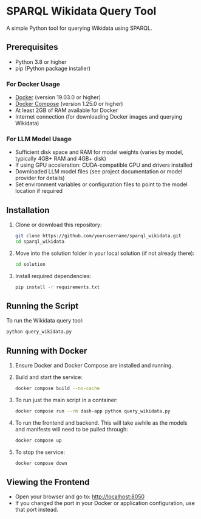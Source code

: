 # SPARQL Wikidata Query Tool

A simple Python tool for querying Wikidata using SPARQL.

## Prerequisites

- Python 3.8 or higher
- pip (Python package installer)

### For Docker Usage

- [Docker](https://www.docker.com/get-started) (version 19.03.0 or higher)
- [Docker Compose](https://docs.docker.com/compose/install/) (version 1.25.0 or higher)
- At least 2GB of RAM available for Docker
- Internet connection (for downloading Docker images and querying Wikidata)

### For LLM Model Usage

- Sufficient disk space and RAM for model weights (varies by model, typically 4GB+ RAM and 4GB+ disk)
- If using GPU acceleration: CUDA-compatible GPU and drivers installed
- Downloaded LLM model files (see project documentation or model provider for details)
- Set environment variables or configuration files to point to the model location if required

## Installation

1. Clone or download this repository:
   ```bash
   git clone https://github.com/yourusername/sparql_wikidata.git
   cd sparql_wikidata
   ```
2. Move into the solution folder in your local solution (if not already there):
   ```bash
   cd solution
   ```

3. Install required dependencies:
   ```bash
   pip install -r requirements.txt
   ```

## Running the Script

To run the Wikidata query tool:

```bash
python query_wikidata.py
```
## Running with Docker

1. Ensure Docker and Docker Compose are installed and running.
2. Build and start the service:
   ```bash
   docker compose build --no-cache
   ```
3. To run just the main script in a container:
   ```bash
   docker compose run --rm dash-app python query_wikidata.py
   ```

4. To run the frontend and backend. This will take awhile as the models and manifests will need to be pulled through:
   ```bash
   docker compose up
   ```

5. To stop the service:
   ```bash
   docker compose down
   ```

## Viewing the Frontend

- Open your browser and go to: [http://localhost:8050](http://localhost:8050)
- If you changed the port in your Docker or application configuration, use that port instead.


